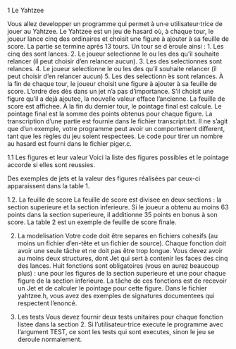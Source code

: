 1 Le Yahtzee

  Vous allez developper un programme qui permet à un·e utilisateur·trice de jouer au Yahtzee. Le Yahtzee est un jeu de hasard où, à chaque tour, le joueur lance cinq des ordinaires et choisit une figure à ajouter à sa feuille de score. La partie se termine après 13 tours.
Un tour se d ́eroule ainsi :
    1. Les cinq des sont lances.
    2. Le joueur selectionne le ou les des qu’il souhaite relancer (il peut choisir d’en relancer aucun).
    3. Les des selectionnes sont relances.
    4. Le joueur selectionne le ou les des qu’il souhaite relancer (il peut choisir d’en relancer aucun)
    5. Les des selectionn ́es sont relances.
  À la fin de chaque tour, le joueur choisit une figure à ajouter à sa feuille de score. L’ordre des dès dans un jet n’a pas d’importance. S’il choisit une figure qu’il a dejà ajoutee, la nouvelle valeur efface l’ancienne. La feuille de score est affichee.
  À la fin du dernier tour, le pointage final est calcule. Le pointage final est la somme des points obtenus pour chaque figure.
  La transcription d’une partie est fournie dans le fichier transcript.txt. Il ne s’agit que d’un exemple, votre programme peut avoir un comportement different, tant que les règles du jeu soient respectees.
  Le code pour tirer un nombre au hasard est fourni dans le fichier piger.c.

1.1 Les figures et leur valeur
  Voici la liste des figures possibles et le pointage accorde si elles sont reussies.

  Des exemples de jets et la valeur des figures réalisées par ceux-ci apparaissent dans la table 1.

1.2. La feuille de score
  La feuille de score est divisee en deux sections : la section superieure et la section inferieure. Si le joueur a obtenu au moins 63 points dans la section superieure, il additionne 35 points en bonus à son score. La table 2 est un exemple de feuille de score finale.


2. La modelisation
  Votre code doit être separes en fichiers cohesifs (au moins un fichier d’en-tête et un fichier de source). Chaque fonction doit avoir une seule tâche et ne doit pas être trop longue.
  Vous devez avoir au moins deux structures, dont Jet qui sert à contenir les faces des cinq des lances.
  Huit fonctions sont obligatoires (vous en aurez beaucoup plus) : une pour les figures de la section superieure et une pour chaque figure de la section inferieure. La tâche de ces fonctions est de recevoir un Jet et de calculer le pointage pour cette figure. Dans le fichier yahtzee.h, vous avez des exemples de signatures documentees qui respectent l’enoncé.
  
3. Les tests
Vous devez fournir deux tests unitaires pour chaque fonction listee dans la section 2. Si l’utilisateur·trice execute le programme avec l’argument TEST, ce sont les tests qui sont executes, sinon le jeu se deroule normalement.
